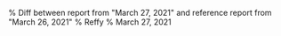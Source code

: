 % Diff between report from "March 27, 2021" and reference report from "March 26, 2021"
% Reffy
% March 27, 2021

